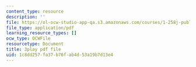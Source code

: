 ```yaml
---
content_type: resource
description: ''
file: https://ol-ocw-studio-app-qa.s3.amazonaws.com/courses/1-258j-public-transportation-systems-spring-2017/1c8dd257fa37b76fab4d53a19b7d13e4_I2K5WnG_TLs.pdf
file_type: application/pdf
learning_resource_types: []
ocw_type: OCWFile
resourcetype: Document
title: 3play pdf file
uid: 1c8dd257-fa37-b76f-ab4d-53a19b7d13e4
---
```

